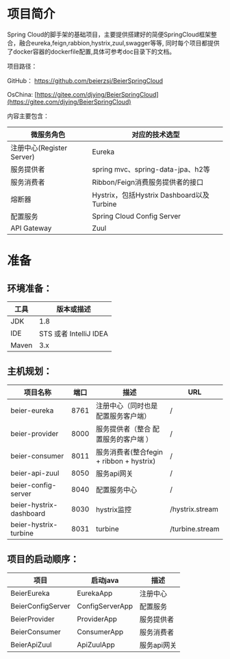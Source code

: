 # 项目简介

Spring Cloud的脚手架的基础项目，主要提供搭建好的简便SpringCloud框架整合，融合eureka,feign,rabbion,hystrix,zuul,swagger等等,
同时每个项目都提供了docker容器的dockerfile配置,具体可参考doc目录下的文档。

项目路径：

GitHub：
[https://github.com/beierzsj/BeierSpringCloud ](https://github.com/beierzsj/BeierSpringCloud )

OsChina:
[https://gitee.com/djying/BeierSpringCloud](https://gitee.com/djying/BeierSpringCloud)



内容主要包含：

| 微服务角色                 | 对应的技术选型                              |
| --------------------- | ------------------------------------ |
| 注册中心(Register Server) | Eureka                               |
| 服务提供者                 | spring mvc、spring-data-jpa、h2等       |
| 服务消费者                 | Ribbon/Feign消费服务提供者的接口               |
| 熔断器                   | Hystrix，包括Hystrix Dashboard以及Turbine |
| 配置服务                  | Spring Cloud Config Server           |
| API Gateway           | Zuul                                 |



# 准备

## 环境准备：

| 工具    | 版本或描述                |
| ----- | -------------------- |
| JDK   | 1.8                  |
| IDE   | STS 或者 IntelliJ IDEA |
| Maven | 3.x                  |



## 主机规划：

| 项目名称                                     | 端口   | 描述                     | URL             |
| ---------------------------------------- | ---- | ---------------------- | --------------- |
| beier-eureka            | 8761 | 注册中心（同时也是配置服务客户端）                   | /               |
| beier-provider               | 8000 | 服务提供者（整合 配置服务的客户端 ）                  | /              |
| beier-consumer       | 8011 | 服务消费者(整合fegin + ribbon + hystrix)             | /        |
| beier-api-zuul                 | 8050 | 服务api网关            | /           |
| beier-config-server               | 8040 | 配置服务中心                  | /            |
| beier-hystrix-dashboard           | 8030 | hystrix监控              | /hystrix.stream |
| beier-hystrix-turbine             | 8031 | turbine                | /turbine.stream |


## 项目的启动顺序：
 | 项目    | 启动java                          | 描述 |
 | ---------- | ------- |----- |
 | BeierEureka   |  EurekaApp                  | 注册中心     |
 | BeierConfigServer   | ConfigServerApp       |  配置服务          |
 | BeierProvider | ProviderApp                 |     服务提供者       |
 | BeierConsumer | ConsumerApp                 |   服务消费者   |
 | BeierApiZuul | ApiZuulApp                   |    服务api网关   |
